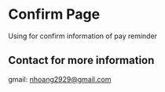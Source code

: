 # Confirm Page 
Using for confirm information of pay reminder
## Contact for more information 
gmail: nhoang2929@gmail.com
